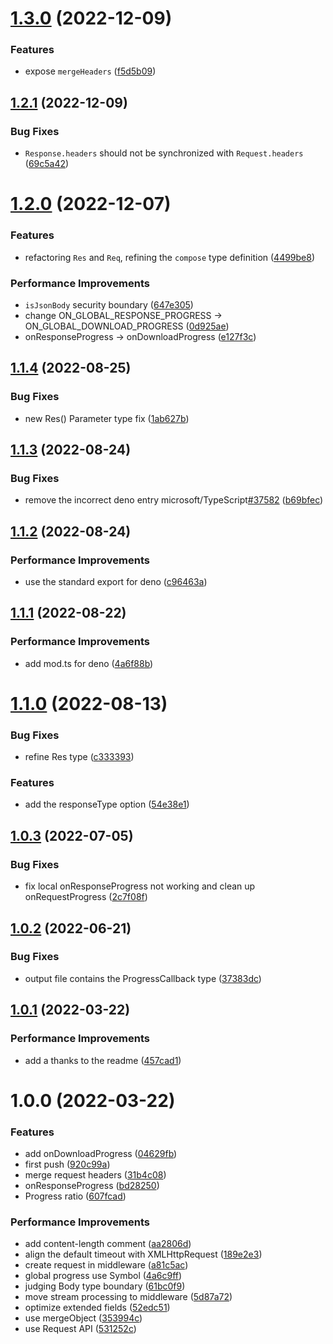 # [1.3.0](https://github.com/molvqingtai/resreq/compare/v1.2.1...v1.3.0) (2022-12-09)


### Features

* expose `mergeHeaders` ([f5d5b09](https://github.com/molvqingtai/resreq/commit/f5d5b0929a77e4eb4a5de3400d7acfa99ac01926))

## [1.2.1](https://github.com/molvqingtai/resreq/compare/v1.2.0...v1.2.1) (2022-12-09)


### Bug Fixes

* `Response.headers` should not be synchronized with `Request.headers` ([69c5a42](https://github.com/molvqingtai/resreq/commit/69c5a42cf71e4aa26ccf3536ec32cccb2479cc65))

# [1.2.0](https://github.com/molvqingtai/resreq/compare/v1.1.4...v1.2.0) (2022-12-07)


### Features

* refactoring `Res` and `Req`, refining the `compose` type definition ([4499be8](https://github.com/molvqingtai/resreq/commit/4499be8c7875ed62b527bd82698d06703f28ef66))


### Performance Improvements

* `isJsonBody` security boundary ([647e305](https://github.com/molvqingtai/resreq/commit/647e305a4969ed566c8eec7e512364d5bc884bd9))
* change ON_GLOBAL_RESPONSE_PROGRESS -> ON_GLOBAL_DOWNLOAD_PROGRESS ([0d925ae](https://github.com/molvqingtai/resreq/commit/0d925aea88c1a8e24b3498529445eda8513ee496))
* onResponseProgress -> onDownloadProgress ([e127f3c](https://github.com/molvqingtai/resreq/commit/e127f3c06cc1ff0bbed04bb8b424e0c3485e430c))

## [1.1.4](https://github.com/molvqingtai/resreq/compare/v1.1.3...v1.1.4) (2022-08-25)


### Bug Fixes

* new Res() Parameter type fix ([1ab627b](https://github.com/molvqingtai/resreq/commit/1ab627bde2c408d636ecfda3973423f809195cbb))

## [1.1.3](https://github.com/molvqingtai/resreq/compare/v1.1.2...v1.1.3) (2022-08-24)


### Bug Fixes

* remove the incorrect deno entry microsoft/TypeScript[#37582](https://github.com/molvqingtai/resreq/issues/37582) ([b69bfec](https://github.com/molvqingtai/resreq/commit/b69bfec15231bed817f308029024add4ae788290))

## [1.1.2](https://github.com/molvqingtai/resreq/compare/v1.1.1...v1.1.2) (2022-08-24)


### Performance Improvements

* use the standard export for deno ([c96463a](https://github.com/molvqingtai/resreq/commit/c96463a2519cd62bf5d5d34e668aa78802b1359f))

## [1.1.1](https://github.com/molvqingtai/resreq/compare/v1.1.0...v1.1.1) (2022-08-22)


### Performance Improvements

* add mod.ts for deno ([4a6f88b](https://github.com/molvqingtai/resreq/commit/4a6f88bcb293e0293bb7d90b7b1966b54b752c1e))

# [1.1.0](https://github.com/molvqingtai/resreq/compare/v1.0.3...v1.1.0) (2022-08-13)


### Bug Fixes

* refine Res type ([c333393](https://github.com/molvqingtai/resreq/commit/c333393ab413b5ca93a42d82c656d688fb4af035))


### Features

* add the responseType option ([54e38e1](https://github.com/molvqingtai/resreq/commit/54e38e184b1f6a7a8ecba2d2b02123887a407957))

## [1.0.3](https://github.com/molvqingtai/resreq/compare/v1.0.2...v1.0.3) (2022-07-05)


### Bug Fixes

* fix local onResponseProgress not working and clean up onRequestProgress ([2c7f08f](https://github.com/molvqingtai/resreq/commit/2c7f08f7a48e5308742d6eb61de3eb8105eb3d83))

## [1.0.2](https://github.com/molvqingtai/resreq/compare/v1.0.1...v1.0.2) (2022-06-21)


### Bug Fixes

* output file contains the ProgressCallback type ([37383dc](https://github.com/molvqingtai/resreq/commit/37383dc170bd09573e6848ebad658e5af0d23c3c))

## [1.0.1](https://github.com/molvqingtai/resreq/compare/v1.0.0...v1.0.1) (2022-03-22)


### Performance Improvements

* add a thanks to the readme ([457cad1](https://github.com/molvqingtai/resreq/commit/457cad1b02d83cecde519524fe743d3f4d0caff7))

# 1.0.0 (2022-03-22)


### Features

* add onDownloadProgress ([04629fb](https://github.com/molvqingtai/resreq/commit/04629fb402d7c2ef49f051f9fcbebad765d27c8e))
* first push ([920c99a](https://github.com/molvqingtai/resreq/commit/920c99a08a911c2640ebf4e0f72bff6eaab9f50a))
* merge request headers ([31b4c08](https://github.com/molvqingtai/resreq/commit/31b4c08d3b267900be7f452d71754fbc373f13f2))
* onResponseProgress ([bd28250](https://github.com/molvqingtai/resreq/commit/bd28250a05dbbbd22d5cefe4f0e66e629cb524dc))
* Progress ratio ([607fcad](https://github.com/molvqingtai/resreq/commit/607fcad9c145543cf0f3ef51214dfbdfa4b33157))


### Performance Improvements

* add content-length comment ([aa2806d](https://github.com/molvqingtai/resreq/commit/aa2806ddcd4e70d640dfef500fea0c480cbf5af8))
* align the default timeout with XMLHttpRequest ([189e2e3](https://github.com/molvqingtai/resreq/commit/189e2e34bb6b73ebd0b01cec819cc1d5266c32d0))
* create request in middleware ([a81c5ac](https://github.com/molvqingtai/resreq/commit/a81c5acc02edec4d5a06b197d484049851789707))
* global progress use Symbol ([4a6c9ff](https://github.com/molvqingtai/resreq/commit/4a6c9ff8387cb00c832e3540e86642f25932daf4))
* judging Body type boundary ([61bc0f9](https://github.com/molvqingtai/resreq/commit/61bc0f9c6f8ed251a01b3f2f6d15bfa63771654c))
* move stream processing to middleware ([5d87a72](https://github.com/molvqingtai/resreq/commit/5d87a7220ea1e7aca0e96c85ca68ea961f8b22b4))
* optimize extended fields ([52edc51](https://github.com/molvqingtai/resreq/commit/52edc512edc3f821f004d15503e2a113af48e389))
* use mergeObject ([353994c](https://github.com/molvqingtai/resreq/commit/353994ca980c15a6ac545d5be91762be427863ce))
* use Request API ([531252c](https://github.com/molvqingtai/resreq/commit/531252c3edfcc7fc1c9febf17d6bfff641654762))
